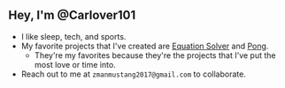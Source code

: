 ## Hey, I'm @Carlover101
  - I like sleep, tech, and sports.
  - My favorite projects that I've created are [Equation Solver](https://gtihub.com/Carlover101/equation-solver) and [Pong](https://github.com/Carlver101/equation-solver).
    - They're my favorites because they're the projects that I've put the most love or time into.
  - Reach out to me at `zmanmustang2017@gmail.com` to collaborate.

<!---
Carlover101/Carlover101 is a ✨ special ✨ repository because its `README.md` (this file) appears on your GitHub profile.
You can click the Preview link to take a look at your changes.
--->
